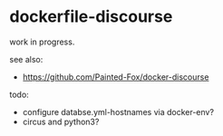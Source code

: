 dockerfile-discourse
====================

work in progress.

see also:
* https://github.com/Painted-Fox/docker-discourse

todo:
* configure databse.yml-hostnames via docker-env?
* circus and python3?